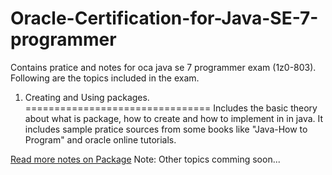 Oracle-Certification-for-Java-SE-7-programmer
=============================================

Contains pratice and notes for oca java se 7 programmer exam (1z0-803).
Following are the topics included in the exam.

1) Creating and Using packages.
================================
Includes the basic theory about what is package, how to create and how to implement in in java.
It includes sample pratice sources from some books like "Java-How to Program" and oracle online tutorials.

[Read more notes on Package](notes/package_notes.md)
Note: Other topics comming soon...
